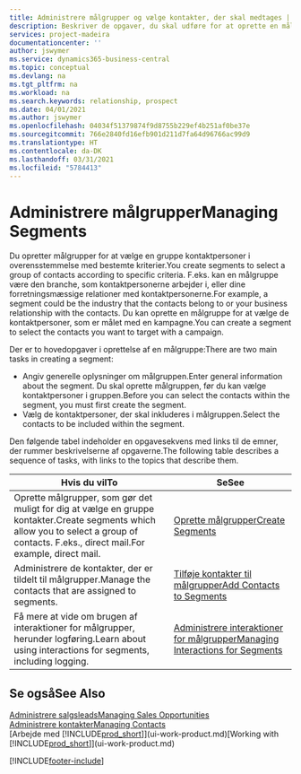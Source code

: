 ```yaml
---
title: Administrere målgrupper og vælge kontakter, der skal medtages | Microsoft Docs
description: Beskriver de opgaver, du skal udføre for at oprette en målgruppe og vælge en gruppe kontaktpersoner ud fra bestemte kriterier, f.eks. kontaktpersoner i en bestemt branche, du vil målrette din henvendelse til.
services: project-madeira
documentationcenter: ''
author: jswymer
ms.service: dynamics365-business-central
ms.topic: conceptual
ms.devlang: na
ms.tgt_pltfrm: na
ms.workload: na
ms.search.keywords: relationship, prospect
ms.date: 04/01/2021
ms.author: jswymer
ms.openlocfilehash: 04034f51379874f9d8755b229ef4b251af0be37e
ms.sourcegitcommit: 766e2840fd16efb901d211d7fa64d96766ac99d9
ms.translationtype: HT
ms.contentlocale: da-DK
ms.lasthandoff: 03/31/2021
ms.locfileid: "5784413"
---
```

# <a name="managing-segments"></a><span data-ttu-id="40749-103">Administrere målgrupper</span><span class="sxs-lookup"><span data-stu-id="40749-103">Managing Segments</span></span>
<span data-ttu-id="40749-104">Du opretter målgrupper for at vælge en gruppe kontaktpersoner i overensstemmelse med bestemte kriterier.</span><span class="sxs-lookup"><span data-stu-id="40749-104">You create segments to select a group of contacts according to specific criteria.</span></span> <span data-ttu-id="40749-105">F.eks. kan en målgruppe være den branche, som kontaktpersonerne arbejder i, eller dine forretningsmæssige relationer med kontaktpersonerne.</span><span class="sxs-lookup"><span data-stu-id="40749-105">For example, a segment could be the industry that the contacts belong to or your business relationship with the contacts.</span></span> <span data-ttu-id="40749-106">Du kan oprette en målgruppe for at vælge de kontaktpersoner, som er målet med en kampagne.</span><span class="sxs-lookup"><span data-stu-id="40749-106">You can create a segment to select the contacts you want to target with a campaign.</span></span>

<span data-ttu-id="40749-107">Der er to hovedopgaver i oprettelse af en målgruppe:</span><span class="sxs-lookup"><span data-stu-id="40749-107">There are two main tasks in creating a segment:</span></span>

* <span data-ttu-id="40749-108">Angiv generelle oplysninger om målgruppen.</span><span class="sxs-lookup"><span data-stu-id="40749-108">Enter general information about the segment.</span></span> <span data-ttu-id="40749-109">Du skal oprette målgruppen, før du kan vælge kontaktpersoner i gruppen.</span><span class="sxs-lookup"><span data-stu-id="40749-109">Before you can select the contacts within the segment, you must first create the segment.</span></span>
* <span data-ttu-id="40749-110">Vælg de kontaktpersoner, der skal inkluderes i målgruppen.</span><span class="sxs-lookup"><span data-stu-id="40749-110">Select the contacts to be included within the segment.</span></span>

<span data-ttu-id="40749-111">Den følgende tabel indeholder en opgavesekvens med links til de emner, der rummer beskrivelserne af opgaverne.</span><span class="sxs-lookup"><span data-stu-id="40749-111">The following table describes a sequence of tasks, with links to the topics that describe them.</span></span>

| <span data-ttu-id="40749-112">Hvis du vil</span><span class="sxs-lookup"><span data-stu-id="40749-112">To</span></span> | <span data-ttu-id="40749-113">Se</span><span class="sxs-lookup"><span data-stu-id="40749-113">See</span></span> |
| --- | --- |
| <span data-ttu-id="40749-114">Oprette målgrupper, som gør det muligt for dig at vælge en gruppe kontakter.</span><span class="sxs-lookup"><span data-stu-id="40749-114">Create segments which allow you to select a group of contacts.</span></span> <span data-ttu-id="40749-115">F.eks., direct mail.</span><span class="sxs-lookup"><span data-stu-id="40749-115">For example, direct mail.</span></span> |[<span data-ttu-id="40749-116">Oprette målgrupper</span><span class="sxs-lookup"><span data-stu-id="40749-116">Create Segments</span></span>](marketing-how-create-segment.md) |
| <span data-ttu-id="40749-117">Administrere de kontakter, der er tildelt til målgrupper.</span><span class="sxs-lookup"><span data-stu-id="40749-117">Manage the contacts that are assigned to segments.</span></span> |[<span data-ttu-id="40749-118">Tilføje kontakter til målgrupper</span><span class="sxs-lookup"><span data-stu-id="40749-118">Add Contacts to Segments</span></span>](marketing-add-contact-segment.md) |
| <span data-ttu-id="40749-119">Få mere at vide om brugen af interaktioner for målgrupper, herunder logføring.</span><span class="sxs-lookup"><span data-stu-id="40749-119">Learn about using interactions for segments, including logging.</span></span> |[<span data-ttu-id="40749-120">Administrere interaktioner for målgrupper</span><span class="sxs-lookup"><span data-stu-id="40749-120">Managing Interactions for Segments</span></span>](marketing-interaction-segments.md) |

## <a name="see-also"></a><span data-ttu-id="40749-121">Se også</span><span class="sxs-lookup"><span data-stu-id="40749-121">See Also</span></span>
[<span data-ttu-id="40749-122">Administrere salgsleads</span><span class="sxs-lookup"><span data-stu-id="40749-122">Managing Sales Opportunities</span></span>](marketing-manage-sales-opportunities.md)  
[<span data-ttu-id="40749-123">Administrere kontakter</span><span class="sxs-lookup"><span data-stu-id="40749-123">Managing Contacts</span></span>](marketing-contacts.md)  
<span data-ttu-id="40749-124">[Arbejde med [!INCLUDE[prod_short](includes/prod_short.md)]](ui-work-product.md)</span><span class="sxs-lookup"><span data-stu-id="40749-124">[Working with [!INCLUDE[prod_short](includes/prod_short.md)]](ui-work-product.md)</span></span>


[!INCLUDE[footer-include](includes/footer-banner.md)]